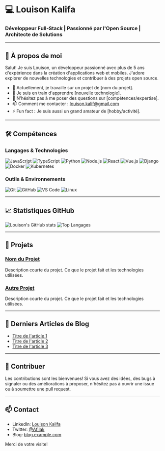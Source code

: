 # 💻 Louison Kalifa

### Développeur Full-Stack | Passionné par l'Open Source | Architecte de Solutions

---

## 🌟 À propos de moi

Salut! Je suis Louison, un développeur passionné avec plus de 5 ans d'expérience dans la création d'applications web et mobiles. J'adore explorer de nouvelles technologies et contribuer à des projets open source.

- 🔭 Actuellement, je travaille sur un projet de [nom du projet].
- 🌱 Je suis en train d'apprendre [nouvelle technologie].
- 💬 N'hésitez pas à me poser des questions sur [compétences/expertise].
- 📫 Comment me contacter : [louison.kalif@gmail.com](mailto:louison.kalif@gmail.com)
- ⚡ Fun fact : Je suis aussi un grand amateur de [hobby/activité].

---

## 🛠️ Compétences

### Langages & Technologies

![JavaScript](https://img.shields.io/badge/-JavaScript-05122A?style=flat&logo=javascript)
![TypeScript](https://img.shields.io/badge/-TypeScript-05122A?style=flat&logo=typescript)
![Python](https://img.shields.io/badge/-Python-05122A?style=flat&logo=python)
![Node.js](https://img.shields.io/badge/-Node.js-05122A?style=flat&logo=node.js)
![React](https://img.shields.io/badge/-React-05122A?style=flat&logo=react)
![Vue.js](https://img.shields.io/badge/-Vue.js-05122A?style=flat&logo=vue.js)
![Django](https://img.shields.io/badge/-Django-05122A?style=flat&logo=django)
![Docker](https://img.shields.io/badge/-Docker-05122A?style=flat&logo=docker)
![Kubernetes](https://img.shields.io/badge/-Kubernetes-05122A?style=flat&logo=kubernetes)

### Outils & Environnements

![Git](https://img.shields.io/badge/-Git-05122A?style=flat&logo=git)
![GitHub](https://img.shields.io/badge/-GitHub-05122A?style=flat&logo=github)
![VS Code](https://img.shields.io/badge/-VS%20Code-05122A?style=flat&logo=visual-studio-code)
![Linux](https://img.shields.io/badge/-Linux-05122A?style=flat&logo=linux)

---

## 📈 Statistiques GitHub

![Louison's GitHub stats](https://github-readme-stats.vercel.app/api?username=Afilak&show_icons=true&theme=dark)
![Top Langages](https://github-readme-stats.vercel.app/api/top-langs/?username=Afilak&layout=compact&theme=dark)

---

## 🚀 Projets

### [Nom du Projet](https://github.com/Afilak/nom-du-projet)
Description courte du projet. Ce que le projet fait et les technologies utilisées.

### [Autre Projet](https://github.com/Afilak/autre-projet)
Description courte du projet. Ce que le projet fait et les technologies utilisées.

---

## 📝 Derniers Articles de Blog

- [Titre de l'article 1](https://blog.example.com/article-1)
- [Titre de l'article 2](https://blog.example.com/article-2)
- [Titre de l'article 3](https://blog.example.com/article-3)

---

## 🤝 Contribuer

Les contributions sont les bienvenues! Si vous avez des idées, des bugs à signaler ou des améliorations à proposer, n'hésitez pas à ouvrir une issue ou à soumettre une pull request.

---

## 📫 Contact

- LinkedIn: [Louison Kalifa](https://linkedin.com/in/louison-kalifa)
- Twitter: [@Afilak](https://twitter.com/Afilak)
- Blog: [blog.example.com](https://blog.example.com)

Merci de votre visite!
